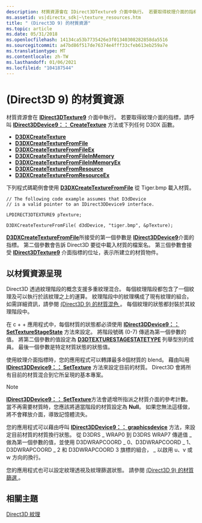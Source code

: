```yaml
---
description: 材質資源會在 IDirect3DTexture9 介面中執行。 若要取得紋理介面的指標，請呼叫 IDirect3DDevice9：： CreateTexture 方法或下列任何 D3DX 函數。
ms.assetid: vs|directx_sdk|~\texture_resources.htm
title: " (Direct3D 9) 的材質資源"
ms.topic: article
ms.date: 05/31/2018
ms.openlocfilehash: 14134ca53b7735426e3f01340308282858da5516
ms.sourcegitcommit: a47bd86f517de76374e4fff33cfeb613eb259a7e
ms.translationtype: MT
ms.contentlocale: zh-TW
ms.lasthandoff: 01/06/2021
ms.locfileid: "104187544"
---
```

# <a name="texture-resources-direct3d-9"></a> (Direct3D 9) 的材質資源

材質資源會在 [**IDirect3DTexture9**](/windows/win32/api/d3d9helper/nn-d3d9helper-idirect3dtexture9) 介面中執行。 若要取得紋理介面的指標，請呼叫 [**IDirect3DDevice9：： CreateTexture**](/windows/win32/api/d3d9helper/nf-d3d9helper-idirect3ddevice9-createtexture) 方法或下列任何 D3DX 函數。

-   [**D3DXCreateTexture**](d3dxcreatetexture.md)
-   [**D3DXCreateTextureFromFile**](d3dxcreatetexturefromfile.md)
-   [**D3DXCreateTextureFromFileEx**](d3dxcreatetexturefromfileex.md)
-   [**D3DXCreateTextureFromFileInMemory**](d3dxcreatetexturefromfileinmemory.md)
-   [**D3DXCreateTextureFromFileInMemoryEx**](d3dxcreatetexturefromfileinmemoryex.md)
-   [**D3DXCreateTextureFromResource**](d3dxcreatetexturefromresource.md)
-   [**D3DXCreateTextureFromResourceEx**](d3dxcreatetexturefromresourceex.md)

下列程式碼範例會使用 [**D3DXCreateTextureFromFile**](d3dxcreatetexturefromfile.md) 從 Tiger.bmp 載入材質。


```
// The following code example assumes that D3dDevice
// is a valid pointer to an IDirect3DDevice9 interface.

LPDIRECT3DTEXTURE9 pTexture;

D3DXCreateTextureFromFile( d3dDevice, "tiger.bmp", &pTexture);
```



[**D3DXCreateTextureFromFile**](d3dxcreatetexturefromfile.md)所接受的第一個參數是 [**IDirect3DDevice9**](/windows/desktop/api)介面的指標。 第二個參數會告訴 Direct3D 要從中載入材質的檔案名。 第三個參數會接受 [**IDirect3DTexture9**](/windows/win32/api/d3d9helper/nn-d3d9helper-idirect3dtexture9) 介面指標的位址，表示所建立的材質物件。

## <a name="rendering-with-texture-resources"></a>以材質資源呈現

Direct3D 透過紋理階段的概念支援多重紋理混合。 每個紋理階段都包含了一個紋理及可以執行於該紋理之上的運算。 紋理階段中的紋理構成了現有紋理的組合。 如需詳細資訊，請參閱 [ (Direct3D 9) 的材質混色 ](texture-blending.md)。 每個紋理的狀態都封裝於其紋理階段中。

在 c + + 應用程式中，每個材質的狀態都必須使用 [**IDirect3DDevice9：： SetTextureStageState**](/windows/desktop/api) 方法來設定。 將階段號碼 (0-7) 傳遞為第一個參數的值。 將第二個參數的值設定為 [**D3DTEXTURESTAGESTATETYPE**](./d3dtexturestagestatetype.md) 列舉型別的成員。 最後一個參數是特定材質狀態的狀態值。

使用紋理介面指標時，您的應用程式可以轉譯最多8個材質的 blend。 藉由叫用 [**IDirect3DDevice9：： SetTexture**](/windows/win32/api/d3d9helper/nf-d3d9helper-idirect3ddevice9-settexture) 方法來設定目前的材質。 Direct3D 會將所有目前的材質混合到它所呈現的基本專案。

> [!Note]  
> [**IDirect3DDevice9：： SetTexture**](/windows/win32/api/d3d9helper/nf-d3d9helper-idirect3ddevice9-settexture)方法會遞增所指派之材質介面的參考計數。 當不再需要材質時，您應該將適當階段的材質設定為 **Null**。 如果您無法這樣做，將不會釋放介面，導致記憶體流失。

 

您的應用程式可以藉由呼叫 [**IDirect3DDevice9：： graphicsdevice**](/windows/win32/api/d3d9helper/nf-d3d9helper-idirect3ddevice9-setrenderstate) 方法，來設定目前材質的材質換行狀態。 從 D3DRS \_ WRAP0 到 D3DRS WRAP7 傳遞值 \_ 做為第一個參數的值，並使用 D3DWRAPCOORD \_ 0、D3DWRAPCOORD \_ 1、D3DWRAPCOORD \_ 2 和 D3DWRAPCOORD 3 旗標的組合， \_ 以啟用 u、v 或 w 方向的換行。

您的應用程式也可以設定紋理透視及紋理篩選狀態。 請參閱 [ (Direct3D 9) 的材質篩選 ](texture-filtering.md)。

## <a name="related-topics"></a>相關主題

<dl> <dt>

[Direct3D 紋理](direct3d-textures.md)
</dt> </dl>

 

 
